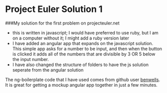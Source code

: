 Project Euler Solution 1
=================

###My solution for the first problem on projecteuler.net

* this is written in javascript; I would have preferred to use ruby, but I am on a computer without it; I might add a ruby version later
* I have added an angular app that expands on the javascript solution. This simple app asks for a number to be input, and then when the button is clicked it adds all of the numbers that are divisible by 3 OR 5 below the input number.
* I have also changed the structure of folders to have the js solution seperate from the angular solution

The ng-boilerplate code that I have used comes from github user [benwells](https://github.com/benwells/ng-boilerplate). It is great for getting a mockup angular app together in just a few minutes.